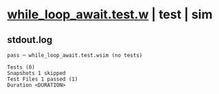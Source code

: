 # [while_loop_await.test.w](../../../../../tests/valid/while_loop_await.test.w) | test | sim

## stdout.log
```log
pass ─ while_loop_await.test.wsim (no tests)

Tests (0)
Snapshots 1 skipped
Test Files 1 passed (1)
Duration <DURATION>
```

